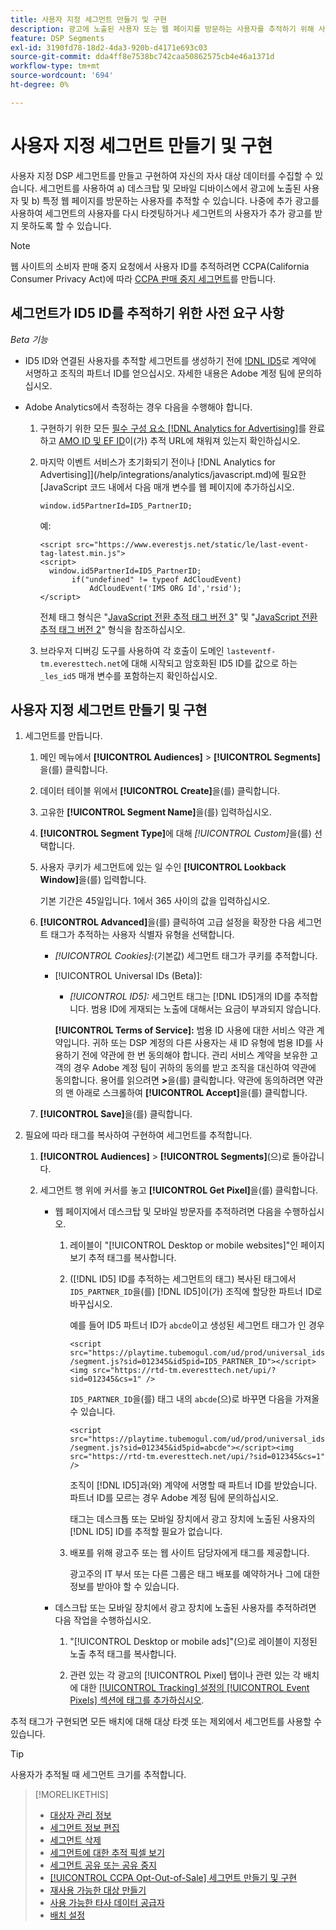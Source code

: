 ```yaml
---
title: 사용자 지정 세그먼트 만들기 및 구현
description: 광고에 노출된 사용자 또는 웹 페이지를 방문하는 사용자를 추적하기 위해 사용자 지정 세그먼트를 만들고 구현하는 방법에 대해 알아봅니다.
feature: DSP Segments
exl-id: 3190fd78-18d2-4da3-920b-d4171e693c03
source-git-commit: dda4ff8e7538bc742caa50862575cb4e46a1371d
workflow-type: tm+mt
source-wordcount: '694'
ht-degree: 0%

---
```


# 사용자 지정 세그먼트 만들기 및 구현

사용자 지정 DSP 세그먼트를 만들고 구현하여 자신의 자사 대상 데이터를 수집할 수 있습니다. 세그먼트를 사용하여 a) 데스크탑 및 모바일 디바이스에서 광고에 노출된 사용자 및 b) 특정 웹 페이지를 방문하는 사용자를 추적할 수 있습니다. 나중에 추가 광고를 사용하여 세그먼트의 사용자를 다시 타겟팅하거나 세그먼트의 사용자가 추가 광고를 받지 못하도록 할 수 있습니다.

>[!NOTE]
>
>웹 사이트의 소비자 판매 중지 요청에서 사용자 ID를 추적하려면 CCPA(California Consumer Privacy Act)에 따라 [CCPA 판매 중지 세그먼트](ccpa-opt-out-segment-create.md)를 만듭니다.

## 세그먼트가 ID5 ID를 추적하기 위한 사전 요구 사항

*Beta 기능*

* ID5 ID와 연결된 사용자를 추적할 세그먼트를 생성하기 전에 [!DNL ID5](으)로 계약에 서명하고 조직의 파트너 ID를 얻으십시오. 자세한 내용은 Adobe 계정 팀에 문의하십시오.

* Adobe Analytics에서 측정하는 경우 다음을 수행해야 합니다.

   1. 구현하기 위한 모든 [필수 구성 요소 [!DNL Analytics for Advertising]](/help/integrations/analytics/prerequisites.md)를 완료하고 [AMO ID 및 EF ID](/help/integrations/analytics/ids.md)이(가) 추적 URL에 채워져 있는지 확인하십시오.

   1. 마지막 이벤트 서비스가 초기화되기 전이나  [!DNL Analytics for Advertising]](/help/integrations/analytics/javascript.md)에 필요한 [JavaScript 코드 내에서 다음 매개 변수를 웹 페이지에 추가하십시오.

      ```window.id5PartnerId=ID5_PartnerID;```

      예:

      ```
      <script src="https://www.everestjs.net/static/le/last-event-tag-latest.min.js">
      <script>
        window.id5PartnerId=ID5_PartnerID;
             if("undefined" != typeof AdCloudEvent)
                 AdCloudEvent('IMS ORG Id','rsid');
      </script>
      ```

      전체 태그 형식은 &quot;[JavaScript 전환 추적 태그 버전 3](/help/search-social-commerce/tracking/format-conversion-tag-jsv3.md)&quot; 및 &quot;[JavaScript 전환 추적 태그 버전 2](/help/search-social-commerce/tracking/format-conversion-tag-jsv2.md)&quot; 형식을 참조하십시오.

   1. 브라우저 디버깅 도구를 사용하여 각 호출이 도메인 `lasteventf-tm.everesttech.net`에 대해 시작되고 암호화된 ID5 ID를 값으로 하는 `_les_id5` 매개 변수를 포함하는지 확인하십시오.

## 사용자 지정 세그먼트 만들기 및 구현

1. 세그먼트를 만듭니다.

   1. 메인 메뉴에서 **[!UICONTROL Audiences]** > **[!UICONTROL Segments]**&#x200B;을(를) 클릭합니다.

   1. 데이터 테이블 위에서 **[!UICONTROL Create]**&#x200B;을(를) 클릭합니다.

   1. 고유한 **[!UICONTROL Segment Name]**&#x200B;을(를) 입력하십시오.

   1. **[!UICONTROL Segment Type]**&#x200B;에 대해 *[!UICONTROL Custom]*&#x200B;을(를) 선택합니다.

   1. 사용자 쿠키가 세그먼트에 있는 일 수인 **[!UICONTROL Lookback Window]**&#x200B;을(를) 입력합니다.

      기본 기간은 45일입니다. 1에서 365 사이의 값을 입력하십시오.

   1. **[!UICONTROL Advanced]**&#x200B;을(를) 클릭하여 고급 설정을 확장한 다음 세그먼트 태그가 추적하는 사용자 식별자 유형을 선택합니다.

      * *[!UICONTROL Cookies]:*(기본값) 세그먼트 태그가 쿠키를 추적합니다.

      * [!UICONTROL Universal IDs (Beta)]:

         * *[!UICONTROL ID5]:* 세그먼트 태그는 [!DNL ID5]개의 ID를 추적합니다. 범용 ID에 게재되는 노출에 대해서는 요금이 부과되지 않습니다.

        **[!UICONTROL Terms of Service]:** 범용 ID 사용에 대한 서비스 약관 계약입니다. 귀하 또는 DSP 계정의 다른 사용자는 새 ID 유형에 범용 ID를 사용하기 전에 약관에 한 번 동의해야 합니다. 관리 서비스 계약을 보유한 고객의 경우 Adobe 계정 팀이 귀하의 동의를 받고 조직을 대신하여 약관에 동의합니다. 용어를 읽으려면 **>**&#x200B;을(를) 클릭합니다. 약관에 동의하려면 약관의 맨 아래로 스크롤하여 **[!UICONTROL Accept]**&#x200B;을(를) 클릭합니다.

   1. **[!UICONTROL Save]**&#x200B;을(를) 클릭합니다.

1. 필요에 따라 태그를 복사하여 구현하여 세그먼트를 추적합니다.

   1. **[!UICONTROL Audiences]** > **[!UICONTROL Segments]**(으)로 돌아갑니다.

   1. 세그먼트 행 위에 커서를 놓고 **[!UICONTROL Get Pixel]**&#x200B;을(를) 클릭합니다.

      * 웹 페이지에서 데스크탑 및 모바일 방문자를 추적하려면 다음을 수행하십시오.

         1. 레이블이 &quot;[!UICONTROL Desktop or mobile websites]&quot;인 페이지 보기 추적 태그를 복사합니다.

         1. ([!DNL ID5] ID를 추적하는 세그먼트의 태그) 복사된 태그에서 `ID5_PARTNER_ID`을(를) [!DNL ID5]이(가) 조직에 할당한 파트너 ID로 바꾸십시오.

            예를 들어 ID5 파트너 ID가 `abcde`이고 생성된 세그먼트 태그가 인 경우

            ```<script src="https://playtime.tubemogul.com/ud/prod/universal_ids/segment.js?sid=012345&id5pid=ID5_PARTNER_ID"></script><img src="https://rtd-tm.everesttech.net/upi/?sid=012345&cs=1" />```

            `ID5_PARTNER_ID`을(를) 태그 내의 `abcde`(으)로 바꾸면 다음을 가져올 수 있습니다.

            ```<script src="https://playtime.tubemogul.com/ud/prod/universal_ids/segment.js?sid=012345&id5pid=abcde"></script><img src="https://rtd-tm.everesttech.net/upi/?sid=012345&cs=1" />```

            조직이 [!DNL ID5]과(와) 계약에 서명할 때 파트너 ID를 받았습니다. 파트너 ID를 모르는 경우 Adobe 계정 팀에 문의하십시오.

            태그는 데스크톱 또는 모바일 장치에서 광고 장치에 노출된 사용자의 [!DNL ID5] ID를 추적할 필요가 없습니다.

         1. 배포를 위해 광고주 또는 웹 사이트 담당자에게 태그를 제공합니다.

            광고주의 IT 부서 또는 다른 그룹은 태그 배포를 예약하거나 그에 대한 정보를 받아야 할 수 있습니다.

      * 데스크탑 또는 모바일 장치에서 광고 장치에 노출된 사용자를 추적하려면 다음 작업을 수행하십시오.

         1. &quot;[!UICONTROL Desktop or mobile ads]&quot;(으)로 레이블이 지정된 노출 추적 태그를 복사합니다.

         1. 관련 있는 각 광고의 [!UICONTROL Pixel] 탭이나 관련 있는 각 배치에 대한 [[!UICONTROL Tracking] 설정의 [!UICONTROL Event Pixels] 섹션에 태그를 추가하십시오](/help/dsp/campaign-management/placements/placement-settings.md#placement-tracking).

추적 태그가 구현되면 모든 배치에 대해 대상 타겟 또는 제외에서 세그먼트를 사용할 수 있습니다.

>[!TIP]
>
>사용자가 추적될 때 세그먼트 크기를 추적합니다.

>[!MORELIKETHIS]
>
>* [대상자 관리 정보](audience-about.md)
>* [세그먼트 정보 편집](segment-edit.md)
>* [세그먼트 삭제](segment-delete.md)
>* [세그먼트에 대한 추적 픽셀 보기](segment-view-pixels.md)
>* [세그먼트 공유 또는 공유 중지](segment-share.md)
>* [[!UICONTROL CCPA Opt-Out-of-Sale] 세그먼트 만들기 및 구현](ccpa-opt-out-segment-create.md)
>* [재사용 가능한 대상 만들기](reusable-audience-create.md)
>* [사용 가능한 타사 데이터 공급자](third-party-data-providers.md)
>* [배치 설정](/help/dsp/campaign-management/placements/placement-settings.md)
